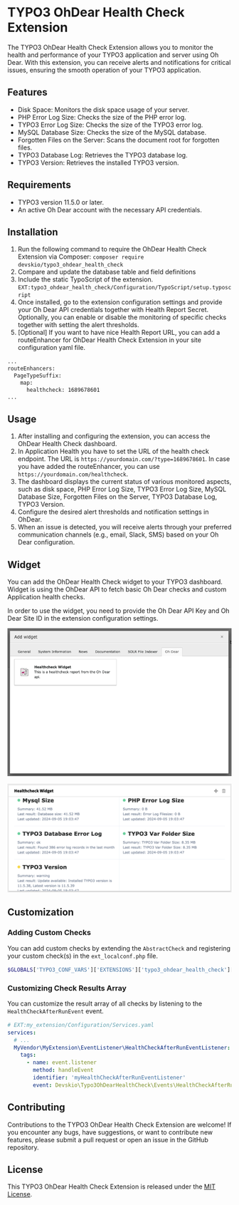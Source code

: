 # TYPO3 OhDear Health Check Extension

The TYPO3 OhDear Health Check Extension allows you to monitor the health and performance of your TYPO3 application and server using Oh Dear. With this extension, you can receive alerts and notifications for critical issues, ensuring the smooth operation of your TYPO3 application.

## Features

- Disk Space: Monitors the disk space usage of your server.
- PHP Error Log Size: Checks the size of the PHP error log.
- TYPO3 Error Log Size: Checks the size of the TYPO3 error log.
- MySQL Database Size: Checks the size of the MySQL database.
- Forgotten Files on the Server: Scans the document root for forgotten files.
- TYPO3 Database Log: Retrieves the TYPO3 database log.
- TYPO3 Version: Retrieves the installed TYPO3 version.

## Requirements

- TYPO3 version 11.5.0 or later.
- An active Oh Dear account with the necessary API credentials.

## Installation

1. Run the following command to require the OhDear Health Check Extension via Composer: `composer require devskio/typo3_ohdear_health_check`
2. Compare and update the database table and field definitions
3. Include the static TypoScript of the extension. `EXT:typo3_ohdear_health_check/Configuration/TypoScript/setup.typoscript`
4. Once installed, go to the extension configuration settings and provide your Oh Dear API credentials together with Health Report Secret. Optionally, you can enable or disable the monitoring of specific checks together with setting the alert thresholds.
5. [Optional] If you want to have nice Health Report URL, you can add a routeEnhancer for OhDear Health Check Extension in your site configuration yaml file.
```
...
routeEnhancers:
  PageTypeSuffix:
    map:
      healthcheck: 1689678601
...
```

## Usage

1. After installing and configuring the extension, you can access the OhDear Health Check dashboard.
2. In Application Health you have to set the URL of the health check endpoint. The URL is `https://yourdomain.com/?type=1689678601`. In case you have added the routeEnhancer, you can use `https://yourdomain.com/healthcheck`.
3. The dashboard displays the current status of various monitored aspects, such as disk space, PHP Error Log Size, TYPO3 Error Log Size, MySQL Database Size, Forgotten Files on the Server, TYPO3 Database Log, TYPO3 Version.
4. Configure the desired alert thresholds and notification settings in OhDear.
5. When an issue is detected, you will receive alerts through your preferred communication channels (e.g., email, Slack, SMS) based on your Oh Dear configuration.

## Widget

You can add the OhDear Health Check widget to your TYPO3 dashboard. 
Widget is using the OhDear API to fetch basic Oh Dear checks and custom Application health checks.

In order to use the widget, you need to provide the Oh Dear API Key and Oh Dear Site ID in the extension configuration settings.

![TYPO3 OhDear Health Check Widget](https://github.com/devskio/TYPO3-OhDear-Health-Check/blob/main/widget-add.png?raw=true)

![TYPO3 OhDear Health Check Widget](https://github.com/devskio/TYPO3-OhDear-Health-Check/blob/main/widget.png?raw=true)




## Customization

### Adding Custom Checks
You can add custom checks by extending the `AbstractCheck` and registering your custom check(s) in the `ext_localconf.php` file.
```php
$GLOBALS['TYPO3_CONF_VARS']['EXTENSIONS']['typo3_ohdear_health_check']['checks'][] = \Vendor\MyExtension\HealthCheck\CustomCheck::class;
```

### Customizing Check Results Array
You can customize the result array of all checks by listening to the `HealthCheckAfterRunEvent` event.
```yaml
# EXT:my_extension/Configuration/Services.yaml
services:
  # ...
  MyVendor\MyExtension\EventListener\HealthCheckAfterRunEventListener:
    tags:
      - name: event.listener
        method: handleEvent
        identifier: 'myHealthCheckAfterRunEventListener'
        event: Devskio\Typo3OhDearHealthCheck\Events\HealthCheckAfterRunEvent
```
## Contributing

Contributions to the TYPO3 OhDear Health Check Extension are welcome! If you encounter any bugs, have suggestions, or want to contribute new features, please submit a pull request or open an issue in the GitHub repository.

## License

This TYPO3 OhDear Health Check Extension is released under the [MIT License](LICENSE).

